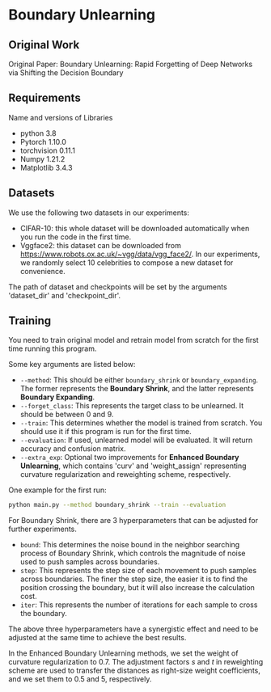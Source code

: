 # Boundary Unlearning

## Original Work
Original Paper: Boundary Unlearning: Rapid Forgetting of Deep Networks via Shifting the Decision Boundary 


## Requirements
Name and versions of Libraries
* python 3.8
* Pytorch 1.10.0
* torchvision 0.11.1
* Numpy 1.21.2
* Matplotlib 3.4.3 



## Datasets
We use the following two datasets in our experiments:
* CIFAR-10: this whole dataset will be downloaded automatically when you run the code in the first time. 
* Vggface2: this dataset can be downloaded from https://www.robots.ox.ac.uk/~vgg/data/vgg_face2/. In our experiments, we randomly select 10 celebrities to compose a new dataset for
convenience.

The path of dataset and checkpoints will be set by the arguments 'dataset_dir' and 'checkpoint_dir'.

## Training

You need to train original model and retrain model from scratch for the first time running this program.


Some key arguments are listed below:
* `--method`: This should be either `boundary_shrink` or `boundary_expanding`. The former represents the **Boundary Shrink**, and the latter represents **Boundary Expanding**.
* `--forget_class`: This represents the target class to be unlearned. It should be between 0 and 9.
* `--train`: This determines whether the model is trained from scratch. You should use it if this program is run for the first time.
* `--evaluation`: If used, unlearned model will be evaluated. It will return accuracy and confusion matrix.
* `--extra_exp`: Optional two improvements for **Enhanced Boundary Unlearning**, which contains 'curv' and 'weight_assign' representing curvature regularization and reweighting scheme, respectively.

One example for the first run:
```bash
python main.py --method boundary_shrink --train --evaluation
```

For Boundary Shrink, there are 3 hyperparameters that can be adjusted for further experiments.
* `bound`: This determines the noise bound in the neighbor searching process of Boundary Shrink, which controls the magnitude of noise used to push samples across boundaries.
* `step`: This represents the step size of each movement to push samples across boundaries. The finer the step size, the easier it is to find the position crossing the boundary, but it will also increase the calculation cost.
* `iter`: This represents the number of iterations for each sample to cross the boundary.

The above three hyperparameters have a synergistic effect and need to be adjusted at the same time to achieve the best results.

In the Enhanced Boundary Unlearning methods, we set the weight of curvature regularization to 0.7. The adjustment factors $s$ and $t$ in reweighting scheme are used to transfer the distances as right-size weight coefficients, and we set them to $0.5$ and $5$, respectively. 


